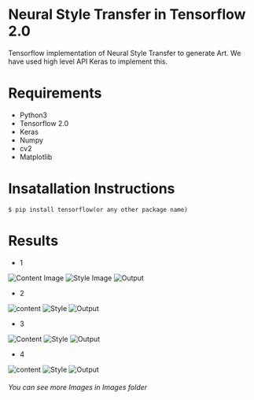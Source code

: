 # Neural Style Transfer in Tensorflow 2.0

Tensorflow implementation of Neural Style Transfer to generate Art. We have used high level API Keras to implement this.

# Requirements

* Python3
* Tensorflow 2.0
* Keras
* Numpy
* cv2
* Matplotlib

# Insatallation Instructions
```
$ pip install tensorflow(or any other package name)
```

# Results
* 1

![Content Image](https://github.com/1sh1vam/Neural-Style-Transfer/blob/master/Images/tajmahal1.jpg) ![Style Image](https://github.com/1sh1vam/Neural-Style-Transfer/blob/master/Images/paintings.jpg)
![Output](https://github.com/1sh1vam/Neural-Style-Transfer/blob/master/Images/xyz%20(2).png)

* 2

![content](https://github.com/1sh1vam/Neural-Style-Transfer/blob/master/Images/building.jpg)
![Style](https://github.com/1sh1vam/Neural-Style-Transfer/blob/master/Images/style3.jpg)
![Output](https://github.com/1sh1vam/Neural-Style-Transfer/blob/master/Images/building19.jpg)

* 3

![Content](https://github.com/1sh1vam/Neural-Style-Transfer/blob/master/Images/kat.jpg)
![Style](https://github.com/1sh1vam/Neural-Style-Transfer/blob/master/Images/style2.jpg)
![Output](https://github.com/1sh1vam/Neural-Style-Transfer/blob/master/Images/kat9%20(1).jpg)

* 4

![content](https://github.com/1sh1vam/Neural-Style-Transfer/blob/master/Images/Shraddha.jpg)
![Style](https://github.com/1sh1vam/Neural-Style-Transfer/blob/master/Images/pai.jpg)
![Output](https://github.com/1sh1vam/Neural-Style-Transfer/blob/master/Images/shrad19.jpg)

###### You can see more Images in Images folder
